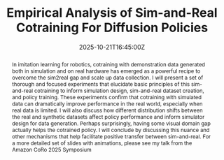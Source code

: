 ---
title: Empirical Analysis of Sim-and-Real Cotraining For Diffusion Policies

event: IROS 2025
event_url: https://www.iros25.org/

location: Hangzhou, China

abstract: 'In imitation learning for robotics, cotraining with demonstration data generated both in simulation and on real hardware has emerged as a powerful recipe to overcome the sim2real gap and scale up data collection. I will present a set of thorough and focused experiments that elucidate basic principles of this sim-and-real cotraining to inform simulation design, sim-and-real dataset creation, and policy training. These experiments confirm that cotraining with simulated data can dramatically improve performance in the real world, especially when real data is limited. I will also discuss how different distribution shifts between the real and synthetic datasets affect policy performance and inform simulator design for data generation. Perhaps surprisingly, having some visual domain gap actually helps the cotrained policy. I will conclude by discussing this nuance and other mechanisms that help facilitate positive transfer between sim-and-real. For a more detailed set of slides with animations, please see my talk from the Amazon CoRo 2025 Symposium'

# Talk start and end times.
#   End time can optionally be hidden by prefixing the line with `#`.
date: '2025-10-21T16:45:00Z'
# date_end: '2030-06-01T15:00:00Z'
all_day: false

# Schedule page publish date (NOT talk date).
publishDate: '2017-01-01T00:00:00Z'

authors: [admin]
tags: []

# Is this a featured talk? (true/false)
featured: false

image:
  caption: 'Slides are available [**here**](https://adamwei.com/uploads/cotraining_iros_2025_slides.pdf).'
  focal_point: Right

url_code: ''
url_pdf: ''
url_slides: 'https://adamwei.com/uploads/cotraining_iros_2025_slides.pdf'
url_video: ''

# Markdown Slides (optional).
#   Associate this talk with Markdown slides.
#   Simply enter your slide deck's filename without extension.
#   E.g. `slides = "example-slides"` references `content/slides/example-slides.md`.
#   Otherwise, set `slides = ""`.
slides: ""

# Projects (optional).
#   Associate this post with one or more of your projects.
#   Simply enter your project's folder or file name without extension.
#   E.g. `projects = ["internal-project"]` references `content/project/deep-learning/index.md`.
#   Otherwise, set `projects = []`.
projects:
  - 'context/publication/cotraining_iros/index.md'
---